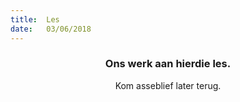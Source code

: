 ```yaml
---
title:  Les
date:   03/06/2018
---
```


### <center>Ons werk aan hierdie les.</center>
<center>Kom asseblief later terug.</center>